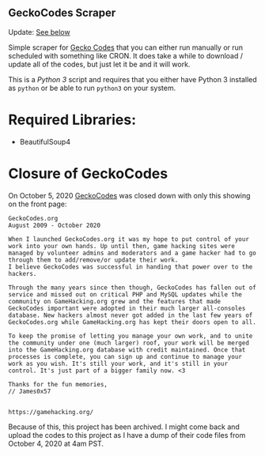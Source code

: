 GeckoCodes Scraper
------------------

Update: [See below](#Closure-of-GeckoCodes)

Simple scraper for [Gecko Codes](https://www.geckocodes.org/) that you can either run manually or run scheduled with something like CRON. It does take a while to download / update all of the codes, but just let it be and it will work.

This is a *Python 3* script and requires that you either have Python 3 installed as `python` or be able to run `python3` on your system.

# Required Libraries:
* BeautifulSoup4

# Closure of GeckoCodes
On October 5, 2020 [GeckoCodes](https://geckocodes.org/) was closed down with only this showing on the front page:
```
GeckoCodes.org
August 2009 - October 2020

When I launched GeckoCodes.org it was my hope to put control of your work into your own hands. Up until then, game hacking sites were managed by volunteer admins and moderators and a game hacker had to go through them to add/remove/or update their work.
I believe GeckoCodes was successful in handing that power over to the hackers.

Through the many years since then though, GeckoCodes has fallen out of service and missed out on critical PHP and MySQL updates while the community on GameHacking.org grew and the features that made GeckoCodes important were adopted in their much larger all-consoles database. New hackers almost never got added in the last few years of GeckoCodes.org while GameHacking.org has kept their doors open to all.

To keep the promise of letting you manage your own work, and to unite the community under one (much larger) roof, your work will be merged into the GameHacking.org database with credit maintained. Once that processes is complete, you can sign up and continue to manage your work as you wish. It's still your work, and it's still in your control. It's just part of a bigger family now. <3

Thanks for the fun memories,
// James0x57


https://gamehacking.org/
```

Because of this, this project has been archived. I might come back and upload the codes to this project as I have a dump of their code files from October 4, 2020 at 4am PST.
